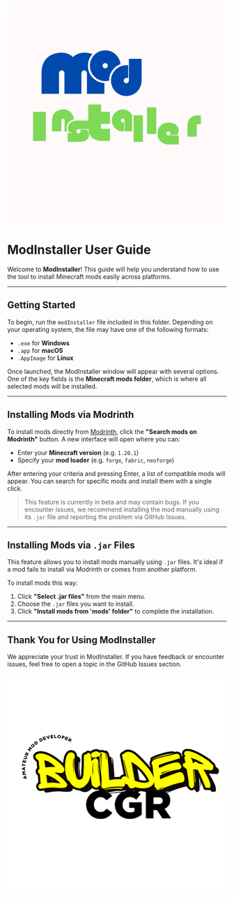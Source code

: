 ![logo](assets/logo.png)

# ModInstaller User Guide

Welcome to **ModInstaller**! This guide will help you understand how to use the tool to install Minecraft mods easily across platforms.

---

## Getting Started

To begin, run the `modInstaller` file included in this folder. Depending on your operating system, the file may have one of the following formats:

- `.exe` for **Windows**  
- `.app` for **macOS**  
- `.AppImage` for **Linux**

Once launched, the ModInstaller window will appear with several options. One of the key fields is the **Minecraft mods folder**, which is where all selected mods will be installed.

---

## Installing Mods via Modrinth

To install mods directly from [Modrinth](https://modrinth.com), click the **"Search mods on Modrinth"** button. A new interface will open where you can:

- Enter your **Minecraft version** (e.g. `1.20.1`)
- Specify your **mod loader** (e.g. `forge`, `fabric`, `neoforge`)

After entering your criteria and pressing Enter, a list of compatible mods will appear. You can search for specific mods and install them with a single click.

> This feature is currently in beta and may contain bugs. If you encounter issues, we recommend installing the mod manually using its `.jar` file and reporting the problem via GitHub Issues.

---

## Installing Mods via `.jar` Files

This feature allows you to install mods manually using `.jar` files. It's ideal if a mod fails to install via Modrinth or comes from another platform.

To install mods this way:

1. Click **"Select .jar files"** from the main menu.
2. Choose the `.jar` files you want to install.
3. Click **"Install mods from 'mods' folder"** to complete the installation.

---

## Thank You for Using ModInstaller

We appreciate your trust in ModInstaller. If you have feedback or encounter issues, feel free to open a topic in the GitHub Issues section.

![buildercgr](assets/buildercgr.png "buildercgr")

